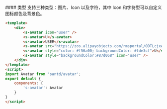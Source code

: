 <text lang="cn">
#### 类型
支持三种类型：图片、Icon 以及字符，其中 Icon 和字符型可以自定义图标颜色及背景色。
</text>

```html
<template>
    <div>
        <s-avatar icon="user" />
        <s-avatar>U</s-avatar>
        <s-avatar>USER</s-avatar>
        <s-avatar src="https://zos.alipayobjects.com/rmsportal/ODTLcjxAfvqbxHnVXCYX.png" />
        <s-avatar style="color: #f56a00; backgroundColor: #fde3cf">U</s-avatar>
        <s-avatar style="backgroundColor:#87d068" icon="user" />
    </div>
</template>
<script>
import Avatar from 'santd/avatar';
export default {
    components: {
        's-avatar': Avatar
    }
}
</script>
```
